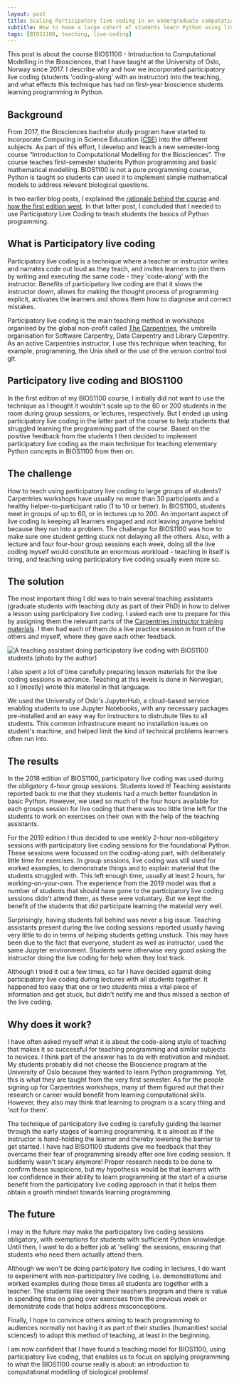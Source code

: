 ```yaml
---
layout: post
title: Scaling Participatory live coding in an undergraduate computational biology course
subtitle: How to have a large cohort of students learn Python using live coding
tags: [BIOS1100, teaching, live-coding]
---
```


This post is about the course
BIOS1100 - Introduction to Computational Modelling in the Biosciences,
that I have taught at the University of Oslo, Norway since 2017.
I describe why and how we incorporated participatory live coding
(students 'coding-along' with an instructor) into the teaching,
and what effects this technique has had on first-year bioscience students
learning programming in Python.

## Background

From 2017, the Biosciences bachelor study program have started to incorporate Computing in Science Education ([CSE](https://www.mn.uio.no/ccse/english/about/aims-and-vision.html)) into the different subjects.
As part of this effort, I develop and teach a new semester-long course “Introduction to Computational Modelling for the Biosciences”. The course teaches first-semester students Python programming and basic mathematical modelling.
BIOS1100 is not a pure programming course, Python is taught
so students can used it to implement simple mathematical models
to address relevant biological questions.

In two earlier blog posts, I explained the
[rationale behind the course](https://lexnederbragt.com/blog/2017-03-08-a-new-1st-semester-bachelor-course-introduction-to-computational-modelling-for-the-biosciences/)
and [how the first edition went](https://lexnederbragt.com/blog/2017-12-17-experiences-with-the-first-edition-of-introduction-to-computational-modelling-for-the-biosciences).
In that latter post, I concluded that I needed to use Participatory Live Coding
to teach students the basics of Python programming.

## What is Participatory live coding

Participatory live coding is a technique where a teacher or instructor
writes and narrates code out loud as they teach,
and invites learners to join them by writing and executing the same code -
they 'code-along' with the instructor.
Benefits of participatory live coding are that it slows the instructor down,
allows for making the thought process of programming explicit,
activates the learners and
shows them how to diagnose and correct mistakes.

Participatory live coding is the main teaching method in workshops
organised by the global non-profit called
[The Carpentries](https://carpentries.org), the umbrella organisation
for Software Carpentry, Data Carpentry and Library Carpentry.
As an active Carpentries instructor, I use this technique when teaching,
for example, programming, the Unix shell
or the use of the version control tool git.

## Participatory live coding and BIOS1100

In the first edition of my BIOS1100 course, I initially did not want to use the
technique as I thought it wouldn't scale up to the 60 or 200 students
in the room during group sessions, or lectures, respectively.
But I ended up using participatory live coding in the latter part of the course
to help students that struggled learning the programming part of the course.
Based on the positive feedback from the students I then decided to
implement participatory live coding as the main technique for
teaching elementary Python concepts in BIOS1100 from then on.

## The challenge

How to teach using participatory live coding to large groups of students?
Carpentries workshops have usually no more than 30 participants
and a healthy helper-to-participant ratio (1 to 10 or better).
In BIOS1100, students meet in groups of up to 60,
or in lectures up to 200.
An important aspect of live coding is keeping all learners engaged and
not leaving anyone behind because they run into a problem.
The challenge for BIOS1100 was how to make sure one student getting stuck
not delaying all the others.
Also, with a lecture and four four-hour group sessions each week,
doing all the live coding myself would constitute an enormous
workload - teaching in itself is tiring,
and teaching using participatory live coding usually even more so.

## The solution

The most important thing I did was to train several teaching assistants
(graduate students with teaching duty as part of their PhD)
in how to deliver a lesson using participatory live coding.
I asked each one to prepare for this by assigning them the relevant parts of the
[Carpentries instructor training materials](https://carpentries.github.io/instructor-training/14-live/index.html).
I then had each of them do a live practice session in front of the others
and myself, where they gave each other feedback.

![A teaching assistant doing participatory live coding with BIOS1100 students (photo by the author)](../../img/live-coding_bios1100_1.png)

I also spent a lot of time carefully preparing lesson materials for the
live coding sessions in advance.
Teaching at this levels is done in Norwegian,
so I (mostly) wrote this material in that language.

We used the University of Oslo's JupyterHub,
a cloud-based service enabling students to
use Jupyter Notebooks, with any necessary packages pre-installed and
an easy way for instructors to distrubute files to all students.
This common infrastrucure meant no installation issues on student's machine,
and helped limit the kind of technical problems learners often run into.

## The results

In the 2018 edition of BIOS1100, participatory live coding was used during
the obligatory 4-hour group sessions. Students loved it!
Teaching assistants reported back to me that they students had a much better
foundation in basic Python.
However, we used so much of the four hours available for each groups session
for live coding that there was too little time left for the students
to work on exercises on their own with the help of the teaching assistants.

For the 2019 edition I thus decided to use
weekly 2-hour *non*-obligatory sessions with
participatory live coding sessions for the foundational Python.
These sessions were focussed on the coding-along part,
with deliberately little time for exercises.
In group sessions, live coding was still used for worked examples,
to demonstrate things and to explain material that the students
struggled with. This left enough time, usually at least 2 hours,
for working-on-your-own.
The experience from the 2019 model was that a number of students
that should have gone to the participatory live coding sessions
didn't attend them, as these were voluntary.
But we kept the benefit of the students that did participate
learning the material very well.

Surprisingly, having students fall behind was never a big issue.
Teaching assistants present during the live coding sessions reported
usually having very little to do in terms of helping students getting unstuck.
This may have been due to the fact that everyone,
student as well as instructor, used the same Jupyter environment.
Students were otherwise very good asking the instructor doing the live coding
for help when they lost track.

Although I tried it out a few times, so far I have decided against
doing participatory live coding during lectures with all students
together. It happened too easy that one or two students
miss a vital piece of information and get stuck,
but didn't notify me and thus missed a section of the live coding.

## Why does it work?

I have often asked myself what it is about the code-along style of teaching
that makes it so successful for teaching programming and similar
subjects to novices.
I think part of the answer has to do with motivation and mindset.
My students probably did not choose the Bioscience program
at the University of Oslo because they wanted to learn Python programming.
Yet, this is what they are taught from the very first semester.
As for the people signing up for Carpentries workshops,
many of them figured out that their research or career
would benefit from learning computational skills.
However, they also may think that learning to program is a scary thing
and 'not for them'.

The technique of participatory live coding is carefully guiding the learner
through the early stages of learning programming.
It is almost as if the instructor is hand-holding the learner and
thereby lowering the barrier to get started.
I have had BISO1100 students give me feedback that they overcame their fear
of programming already after one live coding session. It suddenly
wasn't scary anymore!
Proper research needs to be done to confirm these suspicions,
but my hypothesis would be that learners with low confidence
in their ability to learn programming at the start of a course
benefit from the participatory live coding approach
in that it helps them obtain a growth mindset towards learning programming.

## The future

I may in the future may make the participatory live coding sessions
obligatory, with exemptions for students with sufficient Python knowledge.
Until then, I want to do a better job at 'selling' the sessions,
ensuring that students who need them actually attend them.

Although we won't be doing participatory live coding in lectures,
I do want to experiment with non-participatory live coding,
i.e. demonstrations and worked examples during those times
all students are together with a teacher.
The students like seeing their teachers program
and there is value in spending time on going over exercises
from the previous week or demonstrate code that helps
address misconceptions.

Finally, I hope to convince others aiming to teach programming to
audiences normally not having it as part of their studies
(humanities! social sciences!) to adopt this method of teaching,
at least in the beginning.

I am now confident that I have found a teaching model for BIOS1100,
using participatory live coding,
that enables us to focus on applying programming
to what the BIOS1100 course really is about:
an introduction to computational modelling of biological problems!
